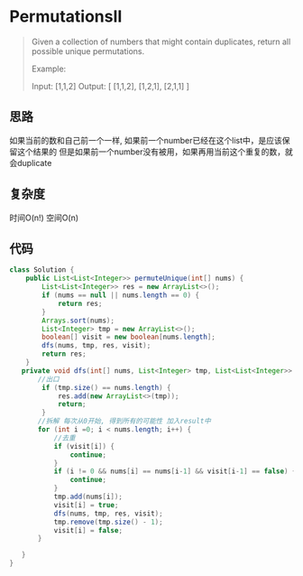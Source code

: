 # PermutationsII

> Given a collection of numbers that might contain duplicates, return all possible unique permutations.
> 
> Example:
> 
> Input: [1,1,2]
> Output:
> [
>   [1,1,2],
>   [1,2,1],
>   [2,1,1]
> ]

## 思路
如果当前的数和自己前一个一样, 如果前一个number已经在这个list中，是应该保留这个结果的
但是如果前一个number没有被用，如果再用当前这个重复的数，就会duplicate
## 复杂度
时间O(n!) 空间O(n)
## 代码
```java
class Solution {
    public List<List<Integer>> permuteUnique(int[] nums) {
        List<List<Integer>> res = new ArrayList<>();
        if (nums == null || nums.length == 0) {
            return res;
        }
        Arrays.sort(nums);
        List<Integer> tmp = new ArrayList<>();
        boolean[] visit = new boolean[nums.length];
        dfs(nums, tmp, res, visit);
        return res;
    }
   private void dfs(int[] nums, List<Integer> tmp, List<List<Integer>> res,  boolean[] visit) {
       //出口
        if (tmp.size() == nums.length) {
            res.add(new ArrayList<>(tmp));
            return;
        }
       //拆解 每次从0开始, 得到所有的可能性 加入result中
       for (int i =0; i < nums.length; i++) {
           //去重
           if (visit[i]) {
               continue;
           }
           if (i != 0 && nums[i] == nums[i-1] && visit[i-1] == false) {
               continue;
           }
           tmp.add(nums[i]);
           visit[i] = true;
           dfs(nums, tmp, res, visit);
           tmp.remove(tmp.size() - 1);
           visit[i] = false;
       }

   }
}
```
